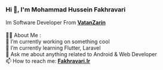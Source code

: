### Hi 👋, I'm Mohammad Hussein Fakhravari

Im Software Developer From **<a target="_blank" href='https://www.vatanzarin.com/'>VatanZarin</a>**
<br /><br />
👨‍💻 About Me : <br />
🔭  I’m currently working on something cool <br />
🌱  I’m currently learning Flutter, Laravel <br />
💬 Ask me about anything related to Android & Web Developer <br />
📫  How to reach me: **<a target="_blank" href='https://fakhravari.ir/'>Fakhravari.Ir</a>**

